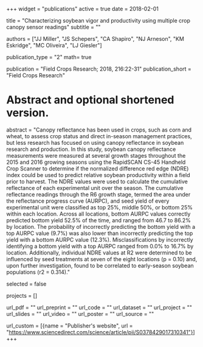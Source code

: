 +++
widget = "publications"
active = true
date = 2018-02-01

title = "Characterizing soybean vigor and productivity using multiple crop canopy sensor readings"
subtitle = ""


authors = ["JJ Miller", "JS Schepers", "CA Shapiro", "NJ Arneson", "KM Eskridge", "MC Oliveira", "LJ Giesler"]


publication_type = "2"
math= true

publication = "Field Crops Research; 2018, 216:22-31"
publication_short = "Field Crops Research"

# Abstract and optional shortened version.
abstract = "Canopy reflectance has been used in crops, such as corn and wheat, to assess crop status and direct in-season management practices, but less research has focused on using canopy reflectance in soybean research and production. In this study, soybean canopy reflectance measurements were measured at several growth stages throughout the 2015 and 2016 growing seasons using the RapidSCAN CS-45 Handheld Crop Scanner to determine if the normalized difference red edge (NDRE) index could be used to predict relative soybean productivity within a field prior to harvest. The NDRE values were used to calculate the cumulative reflectance of each experimental unit over the season. The cumulative reflectance readings through the R6 growth stage, termed the area under the reflectance progress curve (AURPC), and seed yield of every experimental unit were classified as top 25%, middle 50%, or bottom 25% within each location. Across all locations, bottom AURPC values correctly predicted bottom yield 52.5% of the time, and ranged from 46.7 to 86.2% by location. The probability of incorrectly predicting the bottom yield with a top AURPC value (9.7%) was also lower than incorrectly predicting the top yield with a bottom AURPC value (12.3%). Misclassifications by incorrectly identifying a bottom yield with a top AURPC ranged from 0.0% to 16.7% by location. Additionally, individual NDRE values at R2 were determined to be influenced by seed treatments at seven of the eight locations (p = 0.10) and, upon further investigation, found to be correlated to early-season soybean populations (r2 = 0.314)."


selected = false

projects = []


url_pdf = ""
url_preprint = ""
url_code = ""
url_dataset = ""
url_project = ""
url_slides = ""
url_video = ""
url_poster = ""
url_source = ""

url_custom = [{name = "Publisher's website", url = "https://www.sciencedirect.com/science/article/pii/S0378429017310341"}]
+++


